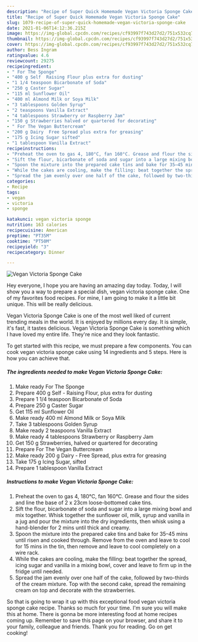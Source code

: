 ```yaml
---
description: "Recipe of Super Quick Homemade Vegan Victoria Sponge Cake"
title: "Recipe of Super Quick Homemade Vegan Victoria Sponge Cake"
slug: 1079-recipe-of-super-quick-homemade-vegan-victoria-sponge-cake
date: 2021-01-06T14:12:36.215Z
image: https://img-global.cpcdn.com/recipes/cf93997f743d27d2/751x532cq70/vegan-victoria-sponge-cake-recipe-main-photo.jpg
thumbnail: https://img-global.cpcdn.com/recipes/cf93997f743d27d2/751x532cq70/vegan-victoria-sponge-cake-recipe-main-photo.jpg
cover: https://img-global.cpcdn.com/recipes/cf93997f743d27d2/751x532cq70/vegan-victoria-sponge-cake-recipe-main-photo.jpg
author: Bess Ingram
ratingvalue: 4.6
reviewcount: 29275
recipeingredient:
- " For The Sponge"
- "400 g Self  Raising Flour plus extra for dusting"
- "1 1/4 teaspoon Bicarbonate of Soda"
- "250 g Caster Sugar"
- "115 ml Sunflower Oil"
- "400 ml Almond Milk or Soya Milk"
- "3 tablespoons Golden Syrup"
- "2 teaspoons Vanilla Extract"
- "4 tablespoons Strawberry or Raspberry Jam"
- "150 g Strawberries halved or quartered for decorating"
- " For The Vegan Buttercream"
- "200 g Dairy  Free Spread plus extra for greasing"
- "175 g Icing Sugar sifted"
- "1 tablespoon Vanilla Extract"
recipeinstructions:
- "Preheat the oven to gas 4, 180°C, fan 160°C. Grease and flour the sides and line the base of 2 x 23cm loose-bottomed cake tins."
- "Sift the flour, bicarbonate of soda and sugar into a large mixing bowl and mix together. Whisk together the sunflower oil, milk, syrup and vanilla in a jug and pour the mixture into the dry ingredients, then whisk using a hand-blender for 2 mins until thick and creamy."
- "Spoon the mixture into the prepared cake tins and bake for 35–45 mins until risen and cooked through. Remove from the oven and leave to cool for 15 mins in the tin, then remove and leave to cool completely on a wire rack."
- "While the cakes are cooling, make the filling: beat together the spread, icing sugar and vanilla in a mixing bowl, cover and leave to firm up in the fridge until needed."
- "Spread the jam evenly over one half of the cake, followed by two-thirds of the cream mixture. Top with the second cake, spread the remaining cream on top and decorate with the strawberries."
categories:
- Recipe
tags:
- vegan
- victoria
- sponge

katakunci: vegan victoria sponge 
nutrition: 163 calories
recipecuisine: American
preptime: "PT35M"
cooktime: "PT50M"
recipeyield: "3"
recipecategory: Dinner

---
```



![Vegan Victoria Sponge Cake](https://img-global.cpcdn.com/recipes/cf93997f743d27d2/751x532cq70/vegan-victoria-sponge-cake-recipe-main-photo.jpg)

Hey everyone, I hope you are having an amazing day today. Today, I will show you a way to prepare a special dish, vegan victoria sponge cake. One of my favorites food recipes. For mine, I am going to make it a little bit unique. This will be really delicious.



Vegan Victoria Sponge Cake is one of the most well liked of current trending meals in the world. It is enjoyed by millions every day. It is simple, it's fast, it tastes delicious. Vegan Victoria Sponge Cake is something which I have loved my entire life. They're nice and they look fantastic.


To get started with this recipe, we must prepare a few components. You can cook vegan victoria sponge cake using 14 ingredients and 5 steps. Here is how you can achieve that.

<!--inarticleads1-->

##### The ingredients needed to make Vegan Victoria Sponge Cake:

1. Make ready  For The Sponge
1. Prepare 400 g Self - Raising Flour, plus extra for dusting
1. Prepare 1 1/4 teaspoon Bicarbonate of Soda
1. Prepare 250 g Caster Sugar
1. Get 115 ml Sunflower Oil
1. Make ready 400 ml Almond Milk or Soya Milk
1. Take 3 tablespoons Golden Syrup
1. Make ready 2 teaspoons Vanilla Extract
1. Make ready 4 tablespoons Strawberry or Raspberry Jam
1. Get 150 g Strawberries, halved or quartered for decorating
1. Prepare  For The Vegan Buttercream
1. Make ready 200 g Dairy - Free Spread, plus extra for greasing
1. Take 175 g Icing Sugar, sifted
1. Prepare 1 tablespoon Vanilla Extract




<!--inarticleads2-->

##### Instructions to make Vegan Victoria Sponge Cake:

1. Preheat the oven to gas 4, 180°C, fan 160°C. Grease and flour the sides and line the base of 2 x 23cm loose-bottomed cake tins.
1. Sift the flour, bicarbonate of soda and sugar into a large mixing bowl and mix together. Whisk together the sunflower oil, milk, syrup and vanilla in a jug and pour the mixture into the dry ingredients, then whisk using a hand-blender for 2 mins until thick and creamy.
1. Spoon the mixture into the prepared cake tins and bake for 35–45 mins until risen and cooked through. Remove from the oven and leave to cool for 15 mins in the tin, then remove and leave to cool completely on a wire rack.
1. While the cakes are cooling, make the filling: beat together the spread, icing sugar and vanilla in a mixing bowl, cover and leave to firm up in the fridge until needed.
1. Spread the jam evenly over one half of the cake, followed by two-thirds of the cream mixture. Top with the second cake, spread the remaining cream on top and decorate with the strawberries.




So that is going to wrap it up with this exceptional food vegan victoria sponge cake recipe. Thanks so much for your time. I'm sure you will make this at home. There is gonna be more interesting food at home recipes coming up. Remember to save this page on your browser, and share it to your family, colleague and friends. Thank you for reading. Go on get cooking!
